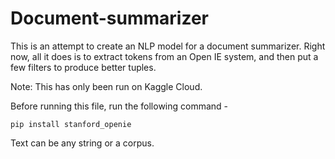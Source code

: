 # Document-summarizer
This is an attempt to create an NLP model for a document summarizer. Right now, all it does is to extract tokens from an Open IE system, and then put a few filters to produce better tuples.

Note: This has only been run on Kaggle Cloud.

Before running this file, run the following command -
```
pip install stanford_openie
```

Text can be any string or a corpus.
